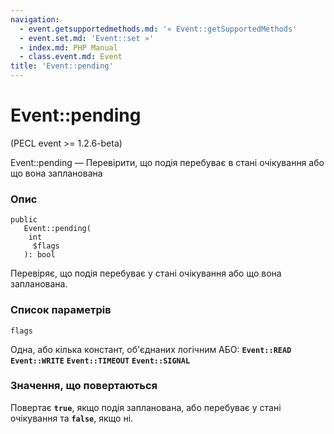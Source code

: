 ```yaml
---
navigation:
  - event.getsupportedmethods.md: '« Event::getSupportedMethods'
  - event.set.md: 'Event::set »'
  - index.md: PHP Manual
  - class.event.md: Event
title: 'Event::pending'
---
```

# Event::pending

(PECL event >= 1.2.6-beta)

Event::pending — Перевірити, що подія перебуває в стані очікування або що вона запланована

### Опис

```methodsynopsis
public
   Event::pending(
    int
     $flags
   ): bool
```

Перевіряє, що подія перебуває у стані очікування або що вона запланована.

### Список параметрів

`flags`

Одна, або кілька констант, об'єднаних логічним АБО: **`Event::READ`** **`Event::WRITE`** **`Event::TIMEOUT`** **`Event::SIGNAL`**

### Значення, що повертаються

Повертає **`true`**, якщо подія запланована, або перебуває у стані очікування та **`false`**, якщо ні.
